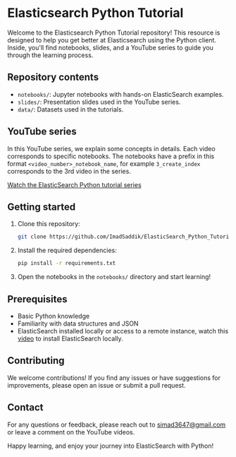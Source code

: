 # Elasticsearch Python Tutorial

Welcome to the Elasticsearch Python Tutorial repository! This resource is designed to help you get better at Elasticsearch using the Python client. Inside, you'll find notebooks, slides, and a YouTube series to guide you through the learning process.

## Repository contents

- `notebooks/`: Jupyter notebooks with hands-on ElasticSearch examples.
- `slides/`: Presentation slides used in the YouTube series.
- `data/`: Datasets used in the tutorials.

## YouTube series

In this YouTube series, we explain some concepts in details. Each video corresponds to specific notebooks. The notebooks have a prefix in this format `<video_number>_notebook_name`, for example `3_create_index` corresponds to the 3rd video in the series.

[Watch the ElasticSearch Python tutorial series](https://www.youtube.com/watch?v=U3EUBGMVWZ4&list=PLMSb3cZXtIfpiHVLwXhaWk3KDXuklHdj5)

## Getting started

1. Clone this repository:

    ```bash
    git clone https://github.com/ImadSaddik/ElasticSearch_Python_Tutorial
    ```

2. Install the required dependencies:

    ```bash
    pip install -r requirements.txt
    ```

3. Open the notebooks in the `notebooks/` directory and start learning!

## Prerequisites

- Basic Python knowledge
- Familiarity with data structures and JSON
- ElasticSearch installed locally or access to a remote instance, watch this [video](https://www.youtube.com/watch?v=U3EUBGMVWZ4) to install ElasticSearch locally.

## Contributing

We welcome contributions! If you find any issues or have suggestions for improvements, please open an issue or submit a pull request.

## Contact

For any questions or feedback, please reach out to [simad3647@gmail.com](mailto:simad3647@gmail.com) or leave a comment on the YouTube videos.

Happy learning, and enjoy your journey into ElasticSearch with Python!
